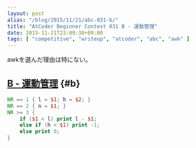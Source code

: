 ```yaml
---
layout: post
alias: "/blog/2015/11/21/abc-031-b/"
title: "AtCoder Beginner Contest 031 B - 運動管理"
date: 2015-11-21T23:09:38+09:00
tags: [ "competitive", "writeup", "atcoder", "abc", "awk" ]
---
```


awkを選んだ理由は特にない。

## [B - 運動管理](https://beta.atcoder.jp/contests/abc031/tasks/abc031_b) {#b}

``` awk
NR == 1 { l = $1; h = $2; }
NR == 2 { n = $1; }
NR >= 3 {
    if ($1 < l) print l - $1;
    else if (h < $1) print -1;
    else print 0;
}
```
